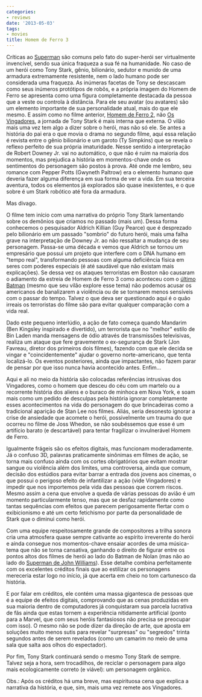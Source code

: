 ```yaml
---
categories:
- reviews
date: '2013-05-03'
tags:
- movies
title: Homem de Ferro 3
---
```


Críticas ao [Superman] são comuns pelo fato do super-herói ser virtualmente invencível, sendo sua única fraqueza a sua fé na humanidade. No caso de um herói como Tony Stark, gênio, bilionário, sedutor e munido de uma armadura extremamente resistente, nem o lado humano pode ser considerada uma fraqueza. As inúmeras facetas de Tony se descascam como seus inúmeros protótipos de robôs, e a própria imagem do Homem de Ferro se apresenta como uma figura completamente destacada da pessoa que a veste ou controla à distância. Para ele seu avatar (ou avatares) são um elemento importante de sua personalidade atual, mais do que ele mesmo. E assim como no filme anterior, [Homem de Ferro 2], não [Os Vingadores], a jornada de Tony Stark é mais interna que externa. O vilão mais uma vez tem algo a dizer sobre o herói, mas não só ele. Se antes a história do pai era o que movia o drama no segundo filme, aqui essa relação é revista entre o gênio bilionário e um garoto (Ty Simpkins) que se revela o reflexo perfeito de sua própria imaturidade. Nesse sentido a interpretação de Robert Downey Jr. vai no automático, o que não é ruim na maioria dos momentos, mas prejudica a história em momentos-chave onde os sentimentos do personagem são postos à prova. Até onde me lembro, seu romance com Pepper Potts (Gwyneth Paltrow) era o elemento humano que deveria fazer alguma diferença em sua forma de ver a vida. Em sua terceira aventura, todos os elementos já explorados são quase inexistentes, e o que sobre é um Stark robótico até fora da armadura.

Mas divago.

O filme tem início com uma narrativa do próprio Tony Stark lamentando sobre os demônios que criamos no passado (mais um). Dessa forma conhecemos o pesquisador Aldrich Killian (Guy Pearce) que é desprezado pelo bilionário em um passado "sombrio" do futuro herói, mais uma falha grave na interpretação de Downey Jr. ao não ressaltar a mudança de seu personagem. Passa-se uma década e vemos que Aldrich se tornou um empresário que possui um projeto que interfere com o DNA humano em "tempo real", transformando pessoas com alguma deficiência física em seres com poderes especiais (é até saudável que não existam mais explicações). Se dessa vez os ataques terroristas em Boston não causaram o adiamento da estreia de Homem de Ferro 3 como aconteceu com o [último Batman] (mesmo que seu vilão explore esse tema) não podemos acusar os americanos de banalizarem a violência ou de se tornarem menos sensíveis com o passar do tempo. Talvez o que deva ser questionado aqui é o quão irreais os terroristas do filme são para evitar qualquer comparação com a vida real.

Dado este pequeno interlúdio, a ação de fato começa quando Mandarim (Ben Kingsley inspirado e divertido), um terrorista que no "melhor" estilo de Bin Laden manda mensagens de ódio através de transmissões televisivas, realiza um ataque que fere gravemente o ex-segurança de Stark (Jon Favreau, diretor dos primeiros dois filmes), fazendo com que ele decida se vingar e "coincidentemente" ajudar o governo norte-americano, que tenta localizá-lo. Os eventos posteriores, ainda que impactantes, não fazem parar de pensar por que isso nunca havia acontecido antes. Enfim...

Aqui e ali no meio da história são colocadas referências intrusivas dos Vingadores, como o homem que desceu do céu com um martelo ou a recorrente história dos aliens e o buraco de minhoca em Nova York, e soam mais como um pedido de desculpas pela história ignorar completamente esses acontecimentos na vida do personagem do que brincadeiras como a tradicional aparição de Stan Lee nos filmes. Aliás, seria desonesto ignorar a crise de ansiedade que acomete o herói, possivelmente um trauma do que ocorreu no filme de Joss Whedon, se não soubéssemos que esse é um artifício barato (e descartável) para tentar fragilizar o invulnerável Homem de Ferro.

Igualmente frágeis são os efeitos digitais, mas funcionam moderadamente. Já o confuso 3D, palavras praticamente sinônimas em filmes de ação, se torna mais confuso ainda com os cortes obrigatórios que evitam mostrar sangue ou violência além dos limites, uma controversa, ainda que comum, decisão dos estúdios para evitar barrar a entrada dos jovens aos cinemas, o que possui o perigoso efeito de infantilizar a ação (vide Vingadores) e impedir que nos importemos pela vida das pessoas que correm riscos. Mesmo assim a cena que envolve a queda de várias pessoas do avião é um momento particularmente tenso, mas que se desfaz rapidamente como tantas sequências com efeitos que parecem perigosamente flertar com o exibicionismo e até um certo fetichismo por parte da personalidade de Stark que o diminui como herói.

Com uma equipe respeitosamente grande de compositores a trilha sonora cria uma atmosfera quase sempre cativante ao espírito irreverente do herói e ainda consegue nos momentos-chave ensaiar acordes de uma música-tema que não se torna cansativa, ganhando o direito de figurar entre os pontos altos dos filmes de herói ao lado do Batman de Nolan (mas não ao lado do [Superman de John Williams]). Esse detalhe combina perfeitamente com os excelentes créditos finais que ao estilizar os personagens mereceria estar logo no início, já que acerta em cheio no tom cartunesco da história.

E por falar em créditos, ele contém uma massa gigantesca de pessoas que é a equipe de efeitos digitais, comprovando que as cenas produzidas em sua maioria dentro de computadores já conquistaram sua parcela lucrativa de fãs ainda que estas tornem a experiência nitidamente artificial (ponto para a Marvel, que com seus heróis fantasiosos não precisa se preocupar com isso). O mesmo não se pode dizer da direção de arte, que aposta em soluções muito menos sutis para revelar "surpresas" ou "segredos" trinta segundos antes de serem revelados (como um camarim no meio de uma sala que salta aos olhos do espectador).

Por fim, Tony Stark continuará sendo o mesmo Tony Stark de sempre. Talvez seja a hora, sem trocadilhos, de reciclar o personagem para algo mais ecologicamente correto (e viável): um personagem orgânico.

Obs.: Após os créditos há uma breve, mas espirituosa cena que explica a narrativa da história, e que, sim, mais uma vez remete aos Vingadores.

[Homem de Ferro 2]: /homem-de-ferro-2
[Os Vingadores]: /os-vingadores
[Superman de John Williams]: /superman-o-filme
[Superman]: /o-homem-de-aco
[último Batman]: /batman-o-cavaleiro-das-trevas-ressurge